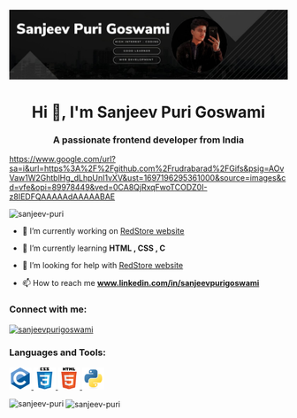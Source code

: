 ![logo](https://github.com/Sanjeev-Puri/Sanjeev-Puri/blob/main/Sanjeev%20Puri%20Goswami.jpg)
<h1 align="center">Hi 👋, I'm Sanjeev Puri Goswami</h1>
<h3 align="center">A passionate frontend developer from India</h3>

https://www.google.com/url?sa=i&url=https%3A%2F%2Fgithub.com%2Frudrabarad%2FGifs&psig=AOvVaw1W2GhtblHg_dLhpUnI1vXV&ust=1697196295361000&source=images&cd=vfe&opi=89978449&ved=0CA8QjRxqFwoTCODZ0I-z8IEDFQAAAAAdAAAAABAE

<p align="left"> <img src="https://komarev.com/ghpvc/?username=sanjeev-puri&label=Profile%20views&color=0e75b6&style=flat" alt="sanjeev-puri" /> </p>

- 🔭 I’m currently working on [RedStore website](https://github.com/sanjeevpurigoswami/RedStore.git)

- 🌱 I’m currently learning **HTML , CSS , C**

- 🤝 I’m looking for help with [RedStore website](https://github.com/sanjeevpurigoswami/RedStore.git)

- 📫 How to reach me **www.linkedin.com/in/sanjeevpurigoswami**

<h3 align="left">Connect with me:</h3>
<p align="left">
<a href="https://linkedin.com/in/sanjeevpurigoswami" target="blank"><img align="center" src="https://raw.githubusercontent.com/rahuldkjain/github-profile-readme-generator/master/src/images/icons/Social/linked-in-alt.svg" alt="sanjeevpurigoswami" height="30" width="40" /></a>
</p>

<h3 align="left">Languages and Tools:</h3>
<p align="left"> <a href="https://www.cprogramming.com/" target="_blank" rel="noreferrer"> <img src="https://raw.githubusercontent.com/devicons/devicon/master/icons/c/c-original.svg" alt="c" width="40" height="40"/> </a> <a href="https://www.w3schools.com/css/" target="_blank" rel="noreferrer"> <img src="https://raw.githubusercontent.com/devicons/devicon/master/icons/css3/css3-original-wordmark.svg" alt="css3" width="40" height="40"/> </a> <a href="https://www.w3.org/html/" target="_blank" rel="noreferrer"> <img src="https://raw.githubusercontent.com/devicons/devicon/master/icons/html5/html5-original-wordmark.svg" alt="html5" width="40" height="40"/> </a> <a href="https://www.python.org" target="_blank" rel="noreferrer"> <img src="https://raw.githubusercontent.com/devicons/devicon/master/icons/python/python-original.svg" alt="python" width="40" height="40"/> </a> </p>

<p><img align="left" src="https://github-readme-stats.vercel.app/api/top-langs?username=sanjeev-puri&show_icons=true&locale=en&layout=compact" alt="sanjeev-puri" /></p>

<p>&nbsp;<img align="center" src="https://github-readme-stats.vercel.app/api?username=sanjeev-puri&show_icons=true&locale=en" alt="sanjeev-puri" /></p>
